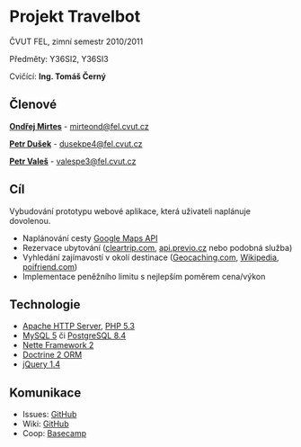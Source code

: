 Projekt Travelbot
===============

ČVUT FEL, zimní semestr 2010/2011

Předměty: Y36SI2, Y36SI3

Cvičící: **Ing. Tomáš Černý**

Členové
---------------

**[Ondřej Mirtes](http://github.com/ondrejmirtes)** - mirteond@fel.cvut.cz

**[Petr Dušek](http://github.com/dusekpe4)** - dusekpe4@fel.cvut.cz

**[Petr Valeš](http://github.com/valespe3)** - valespe3@fel.cvut.cz


Cíl
---------------

Vybudování prototypu webové aplikace, která uživateli naplánuje dovolenou.

- Naplánování cesty [Google Maps API](http://code.google.com/intl/cs/apis/maps/index.html)
- Rezervace ubytování ([cleartrip.com](http://www.cleartrip.com/), [api.previo.cz](http://api.previo.cz/) nebo podobná služba)
- Vyhledání zajímavostí v okolí destinace ([Geocaching.com](http://www.geocaching.com/), [Wikipedia](http://en.wikipedia.org/), [poifriend.com](http://www.poifriend.com/))
- Implementace peněžního limitu s nejlepším poměrem cena/výkon

Technologie
---------------

- [Apache HTTP Server](http://httpd.apache.org/), [PHP 5.3](http://www.php.net/)
- [MySQL 5](http://www.mysql.com/) či [PostgreSQL 8.4](http://www.postgresql.org/)
- [Nette Framework 2](http://nette.org/)
- [Doctrine 2 ORM](http://www.doctrine-project.org/)
- [jQuery 1.4](http://jquery.com/)

Komunikace
---------------

- Issues: [GitHub](http://github.com/travelbot/travelbot/issues)
- Wiki: [GitHub](http://github.com/travelbot/travelbot/wiki)
- Coop: [Basecamp](https://travelbot.basecamphq.com/login)
